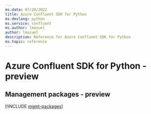 ```yaml
---
ms.data: 07/20/2022
title: Azure Confluent SDK for Python
ms.devlang: python
ms.service: confluent
ms.author: lmazuel
author: lmazuel
description: Reference for Azure Confluent SDK for Python
ms.topic: reference
---
```

# Azure Confluent SDK for Python - preview

## Management packages - preview
[!INCLUDE [mgmt-packages](confluent-mgmt-index.md)]
